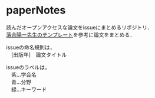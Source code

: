 # paperNotes
読んだオープンアクセスな論文をissueにまとめるリポジトリ．  
[落合陽一先生のテンプレート](https://www.slideshare.net/Ochyai/1-ftma15?ref=http://lafrenze.hatenablog.com/entry/2015/08/04/120205)を参考に論文をまとめる．  

issueの命名規則は，  
　[出版年]　論文タイトル

issueのラベルは，  
　紫...学会名  
　青...分野  
　緑...キーワード  

